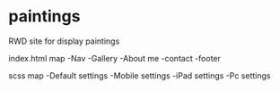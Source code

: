    
# paintings
RWD site for display paintings

index.html map
    -Nav
    -Gallery
    -About me
    -contact
    -footer

scss map
  -Default settings
  -Mobile settings
  -iPad settings
  -Pc settings


